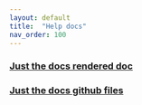 ```yaml
---
layout: default
title:  "Help docs"
nav_order: 100
---
```


### [Just the docs rendered doc](https://pmarsceill.github.io/just-the-docs/)

### [Just the docs github files](https://github.com/pmarsceill/just-the-docs/tree/master/docs)
